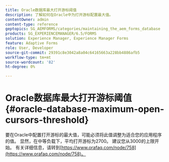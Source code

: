 ```yaml
---
title: Oracle数据库最大打开游标阈值
description: 了解如何在Oracle中为打开游标配置最大值。
contentOwner: admin
content-type: reference
geptopics: SG_AEMFORMS/categories/maintaining_the_aem_forms_database
products: SG_EXPERIENCEMANAGER/6.5/FORMS
solution: Experience Manager, Experience Manager Forms
feature: Adaptive Forms
role: User, Developer
source-git-commit: 29391c8e3042a8a04c64165663a228bb4886afb5
workflow-type: tm+mt
source-wordcount: '82'
ht-degree: 0%

---
```


# Oracle数据库最大打开游标阈值 {#oracle-database-maximum-open-cursors-threshold}

要在Oracle中配置打开游标的最大值，可能必须将此值调整为适合您的应用程序的值。 显然，在中等负载下，平均打开游标为2700。 建议您从3000的上限开始。 有关详细信息，请转到[https://www.orafaq.com/node/758](https://www.orafaq.com/node/758)。
